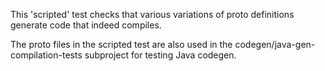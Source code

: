 This 'scripted' test checks that various variations of proto definitions
generate code that indeed compiles.

The proto files in the scripted test are also used in the
codegen/java-gen-compilation-tests subproject for testing
Java codegen.